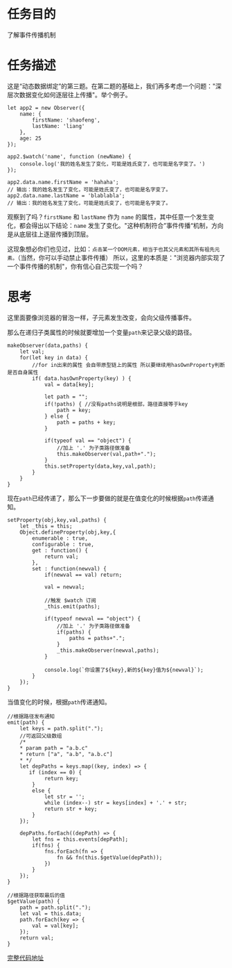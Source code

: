 # 任务目的
了解事件传播机制

# 任务描述
这是“动态数据绑定”的第三题。在第二题的基础上，我们再多考虑一个问题："深层次数据变化如何逐层往上传播"。举个例子。

    let app2 = new Observer({
        name: {
            firstName: 'shaofeng',
            lastName: 'liang'
        },
        age: 25
    });

    app2.$watch('name', function (newName) {
        console.log('我的姓名发生了变化，可能是姓氏变了，也可能是名字变了。')
    });

    app2.data.name.firstName = 'hahaha';
    // 输出：我的姓名发生了变化，可能是姓氏变了，也可能是名字变了。
    app2.data.name.lastName = 'blablabla';
    // 输出：我的姓名发生了变化，可能是姓氏变了，也可能是名字变了。

观察到了吗？`firstName` 和 `lastName` 作为 `name` 的属性，其中任意一个发生变化，都会得出以下结论：`name` 发生了变化。"这种机制符合”事件传播“机制，方向是从底层往上逐层传播到顶层。

这现象想必你们也见过，比如：`点击某一个DOM元素，相当于也其父元素和其所有祖先元素。`（当然，你可以手动禁止事件传播） 所以，这里的本质是："浏览器内部实现了一个事件传播的机制"，你有信心自己实现一个吗？

# 思考
这里面要像浏览器的冒泡一样，子元素发生改变，会向父级传播事件。

那么在递归子类属性的时候就要增加一个变量`path`来记录父级的路径。

    makeObserver(data,paths) {
        let val;
        for(let key in data) {
            //for in出来的属性 会自带原型链上的属性 所以要继续用hasOwnProperty判断是否自身属性
            if( data.hasOwnProperty(key) ) {
                val = data[key];

                let path = "";
                if(!paths) { //没有paths说明是根部，路径直接等于key
                    path = key;
                } else {
                    path = paths + key;
                }

                if(typeof val == "object") {
                    //加上 '.' 为子类路径做准备
                    this.makeObserver(val,path+".");
                }
                this.setProperty(data,key,val,path);
            }
        }
    }

现在`path`已经传递了，那么下一步要做的就是在值变化的时候根据`path`传递通知。

    setProperty(obj,key,val,paths) {
        let _this = this;
        Object.defineProperty(obj,key,{
            enumerable : true,
            configurable : true,
            get : function() {
                return val;
            },
            set : function(newval) {
                if(newval == val) return;

                val = newval;

                //触发 $watch 订阅
                _this.emit(paths);

                if(typeof newval == "object") {
                    //加上 '.' 为子类路径做准备
                    if(paths) {
                        paths = paths+".";
                    }
                    _this.makeObserver(newval,paths);
                }

                console.log(`你设置了${key},新的${key}值为${newval}`);
            }
        });
    }

当值变化的时候，根据`path`传递通知。

    //根据路径发布通知
    emit(path) {
        let keys = path.split(".");
        //可返回父级数组
        /*
        * param path = "a.b.c"
        * return ["a", "a.b", "a.b.c"]
        * */
        let depPaths = keys.map((key, index) => {
           if (index == 0) {
                return key;
            }
            else {
                let str = '';
                while (index--) str = keys[index] + '.' + str;
                return str + key;
            }
        });

        depPaths.forEach((depPath) => {
            let fns = this.events[depPath];
            if(fns) {
                fns.forEach(fn => {
                    fn && fn(this.$getValue(depPath));
                })
            }
        });
    }

    //根据路径获取最后的值
    $getValue(path) {
        path = path.split(".");
        let val = this.data;
        path.forEach(key => {
            val = val[key];
        });
        return val;
    }

[完整代码地址](https://github.com/mumofa/ife-vue/blob/master/task3/observer.js)